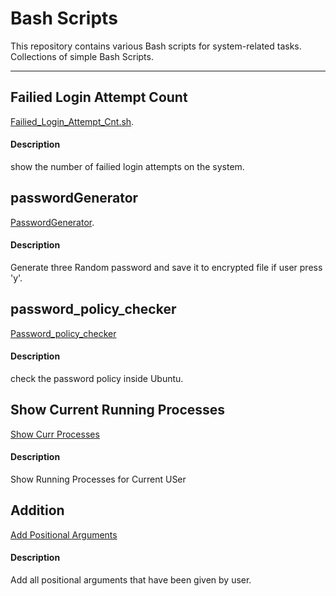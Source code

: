 # Bash Scripts

This repository contains various Bash scripts for system-related tasks.  
Collections of simple Bash Scripts.

---

## Failied Login Attempt Count
[Failied_Login_Attempt_Cnt.sh](Simple_Scripts/Failied_Login_Attempt_Cnt.sh).
#### Description
show the number of failied login attempts on the system.

## passwordGenerator
[PasswordGenerator](Simple_Scripts/passwordGenerator.sh).
#### Description
Generate three Random password and save it to encrypted file if user press 'y'.

## password_policy_checker
[Password_policy_checker](Simple_Scripts/password_policy_checker.sh)
#### Description
check the password policy inside Ubuntu.

## Show Current Running Processes
[Show Curr Processes](Simple_Scripts/ShowCurrentProcess.sh)
#### Description
Show Running Processes for Current USer

## Addition
[Add Positional Arguments](Simple_Scripts/addition.sh)
#### Description
Add all positional arguments that have been given by user.